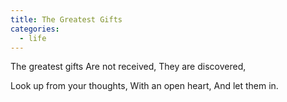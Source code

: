 ```yaml
---
title: The Greatest Gifts
categories:
  - life
---
```


The greatest gifts
Are not received,
They are discovered,

Look up from your thoughts,
With an open heart,
And let them in.

